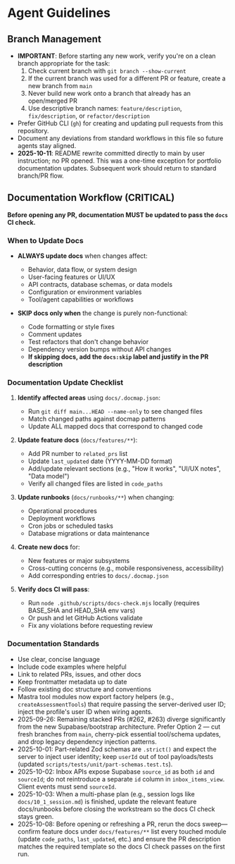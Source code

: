 # Agent Guidelines

## Branch Management
- **IMPORTANT**: Before starting any new work, verify you're on a clean branch appropriate for the task:
  1. Check current branch with `git branch --show-current`
  2. If the current branch was used for a different PR or feature, create a new branch from `main`
  3. Never build new work onto a branch that already has an open/merged PR
  4. Use descriptive branch names: `feature/description`, `fix/description`, or `refactor/description`
- Prefer GitHub CLI (`gh`) for creating and updating pull requests from this repository.
- Document any deviations from standard workflows in this file so future agents stay aligned.
- **2025-10-11**: README rewrite committed directly to main by user instruction; no PR opened. This was a one-time exception for portfolio documentation updates. Subsequent work should return to standard branch/PR flow.

## Documentation Workflow (CRITICAL)
**Before opening any PR, documentation MUST be updated to pass the `docs` CI check.**

### When to Update Docs
- **ALWAYS update docs** when changes affect:
  - Behavior, data flow, or system design
  - User-facing features or UI/UX
  - API contracts, database schemas, or data models
  - Configuration or environment variables
  - Tool/agent capabilities or workflows

- **SKIP docs only when** the change is purely non-functional:
  - Code formatting or style fixes
  - Comment updates
  - Test refactors that don't change behavior
  - Dependency version bumps without API changes
  - **If skipping docs, add the `docs:skip` label and justify in the PR description**

### Documentation Update Checklist
1. **Identify affected areas** using `docs/.docmap.json`:
   - Run `git diff main...HEAD --name-only` to see changed files
   - Match changed paths against docmap patterns
   - Update ALL mapped docs that correspond to changed code

2. **Update feature docs** (`docs/features/**`):
   - Add PR number to `related_prs` list
   - Update `last_updated` date (YYYY-MM-DD format)
   - Add/update relevant sections (e.g., "How it works", "UI/UX notes", "Data model")
   - Verify all changed files are listed in `code_paths`

3. **Update runbooks** (`docs/runbooks/**`) when changing:
   - Operational procedures
   - Deployment workflows
   - Cron jobs or scheduled tasks
   - Database migrations or data maintenance

4. **Create new docs** for:
   - New features or major subsystems
   - Cross-cutting concerns (e.g., mobile responsiveness, accessibility)
   - Add corresponding entries to `docs/.docmap.json`

5. **Verify docs CI will pass**:
   - Run `node .github/scripts/docs-check.mjs` locally (requires BASE_SHA and HEAD_SHA env vars)
   - Or push and let GitHub Actions validate
   - Fix any violations before requesting review

### Documentation Standards
- Use clear, concise language
- Include code examples where helpful
- Link to related PRs, issues, and other docs
- Keep frontmatter metadata up to date
- Follow existing doc structure and conventions
- Mastra tool modules now export factory helpers (e.g., `createAssessmentTools`) that require passing the server-derived user ID; inject the profile's user ID when wiring agents.
- 2025-09-26: Remaining stacked PRs (#262, #263) diverge significantly from the new Supabase/bootstrap architecture. Prefer Option 2 — cut fresh branches from `main`, cherry-pick essential tool/schema updates, and drop legacy dependency injection patterns.
- 2025-10-01: Part-related Zod schemas are `.strict()` and expect the server to inject user identity; keep `userId` out of tool payloads/tests (updated `scripts/tests/unit/part-schemas.test.ts`).
- 2025-10-02: Inbox APIs expose Supabase `source_id` as both `id` and `sourceId`; do not reintroduce a separate `id` column in `inbox_items_view`. Client events must send `sourceId`.
- 2025-10-03: When a multi-phase plan (e.g., session logs like `docs/10_1_session.md`) is finished, update the relevant feature docs/runbooks before closing the workstream so the docs CI check stays green.
- 2025-10-08: Before opening or refreshing a PR, rerun the docs sweep—confirm feature docs under `docs/features/**` list every touched module (update `code_paths`, `last_updated`, etc.) and ensure the PR description matches the required template so the docs CI check passes on the first run.
